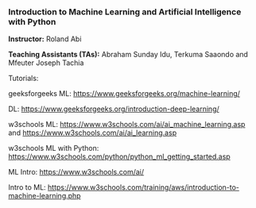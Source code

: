### Introduction to Machine Learning and Artificial Intelligence with Python

**Instructor:** Roland Abi

**Teaching Assistants (TAs):** Abraham Sunday Idu, Terkuma Saaondo and Mfeuter Joseph Tachia

Tutorials:

geeksforgeeks ML: https://www.geeksforgeeks.org/machine-learning/

DL: https://www.geeksforgeeks.org/introduction-deep-learning/

w3schools ML: https://www.w3schools.com/ai/ai_machine_learning.asp and https://www.w3schools.com/ai/ai_learning.asp

w3schools ML with Python: https://www.w3schools.com/python/python_ml_getting_started.asp

ML Intro: https://www.w3schools.com/ai/

Intro to ML: https://www.w3schools.com/training/aws/introduction-to-machine-learning.php
